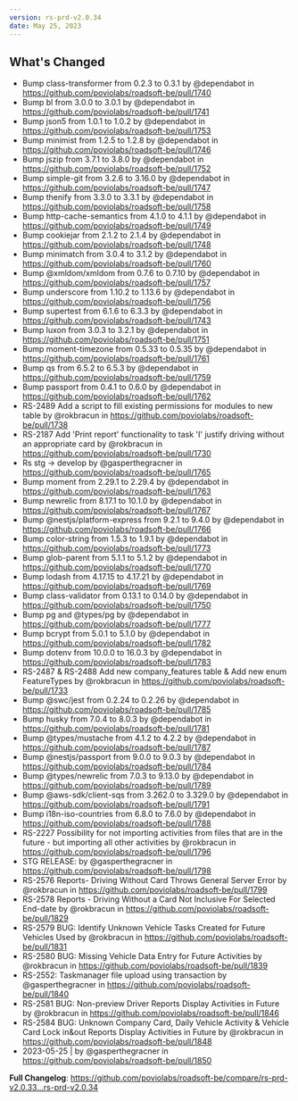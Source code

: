 ```yaml
---
version: rs-prd-v2.0.34
date: May 25, 2023
---
```


## What's Changed
* Bump class-transformer from 0.2.3 to 0.3.1 by @dependabot in https://github.com/poviolabs/roadsoft-be/pull/1740
* Bump bl from 3.0.0 to 3.0.1 by @dependabot in https://github.com/poviolabs/roadsoft-be/pull/1741
* Bump json5 from 1.0.1 to 1.0.2 by @dependabot in https://github.com/poviolabs/roadsoft-be/pull/1753
* Bump minimist from 1.2.5 to 1.2.8 by @dependabot in https://github.com/poviolabs/roadsoft-be/pull/1746
* Bump jszip from 3.7.1 to 3.8.0 by @dependabot in https://github.com/poviolabs/roadsoft-be/pull/1752
* Bump simple-git from 3.2.6 to 3.16.0 by @dependabot in https://github.com/poviolabs/roadsoft-be/pull/1747
* Bump thenify from 3.3.0 to 3.3.1 by @dependabot in https://github.com/poviolabs/roadsoft-be/pull/1758
* Bump http-cache-semantics from 4.1.0 to 4.1.1 by @dependabot in https://github.com/poviolabs/roadsoft-be/pull/1749
* Bump cookiejar from 2.1.2 to 2.1.4 by @dependabot in https://github.com/poviolabs/roadsoft-be/pull/1748
* Bump minimatch from 3.0.4 to 3.1.2 by @dependabot in https://github.com/poviolabs/roadsoft-be/pull/1760
* Bump @xmldom/xmldom from 0.7.6 to 0.7.10 by @dependabot in https://github.com/poviolabs/roadsoft-be/pull/1757
* Bump underscore from 1.10.2 to 1.13.6 by @dependabot in https://github.com/poviolabs/roadsoft-be/pull/1756
* Bump supertest from 6.1.6 to 6.3.3 by @dependabot in https://github.com/poviolabs/roadsoft-be/pull/1743
* Bump luxon from 3.0.3 to 3.2.1 by @dependabot in https://github.com/poviolabs/roadsoft-be/pull/1751
* Bump moment-timezone from 0.5.33 to 0.5.35 by @dependabot in https://github.com/poviolabs/roadsoft-be/pull/1761
* Bump qs from 6.5.2 to 6.5.3 by @dependabot in https://github.com/poviolabs/roadsoft-be/pull/1759
* Bump passport from 0.4.1 to 0.6.0 by @dependabot in https://github.com/poviolabs/roadsoft-be/pull/1762
* RS-2489 Add a script to fill existing permissions for modules to new table by @rokbracun in https://github.com/poviolabs/roadsoft-be/pull/1738
* RS-2187 Add 'Print report' functionality to task 'I' justify driving without an appropriate card by @rokbracun in https://github.com/poviolabs/roadsoft-be/pull/1730
* Rs stg -> develop by @gasperthegracner in https://github.com/poviolabs/roadsoft-be/pull/1765
* Bump moment from 2.29.1 to 2.29.4 by @dependabot in https://github.com/poviolabs/roadsoft-be/pull/1763
* Bump newrelic from 8.17.1 to 10.1.0 by @dependabot in https://github.com/poviolabs/roadsoft-be/pull/1767
* Bump @nestjs/platform-express from 9.2.1 to 9.4.0 by @dependabot in https://github.com/poviolabs/roadsoft-be/pull/1766
* Bump color-string from 1.5.3 to 1.9.1 by @dependabot in https://github.com/poviolabs/roadsoft-be/pull/1773
* Bump glob-parent from 5.1.1 to 5.1.2 by @dependabot in https://github.com/poviolabs/roadsoft-be/pull/1770
* Bump lodash from 4.17.15 to 4.17.21 by @dependabot in https://github.com/poviolabs/roadsoft-be/pull/1769
* Bump class-validator from 0.13.1 to 0.14.0 by @dependabot in https://github.com/poviolabs/roadsoft-be/pull/1750
* Bump pg and @types/pg by @dependabot in https://github.com/poviolabs/roadsoft-be/pull/1777
* Bump bcrypt from 5.0.1 to 5.1.0 by @dependabot in https://github.com/poviolabs/roadsoft-be/pull/1782
* Bump dotenv from 10.0.0 to 16.0.3 by @dependabot in https://github.com/poviolabs/roadsoft-be/pull/1783
* RS-2487 & RS-2488 Add new company_features table  & Add new enum FeatureTypes by @rokbracun in https://github.com/poviolabs/roadsoft-be/pull/1733
* Bump @swc/jest from 0.2.24 to 0.2.26 by @dependabot in https://github.com/poviolabs/roadsoft-be/pull/1785
* Bump husky from 7.0.4 to 8.0.3 by @dependabot in https://github.com/poviolabs/roadsoft-be/pull/1781
* Bump @types/mustache from 4.1.2 to 4.2.2 by @dependabot in https://github.com/poviolabs/roadsoft-be/pull/1787
* Bump @nestjs/passport from 9.0.0 to 9.0.3 by @dependabot in https://github.com/poviolabs/roadsoft-be/pull/1784
* Bump @types/newrelic from 7.0.3 to 9.13.0 by @dependabot in https://github.com/poviolabs/roadsoft-be/pull/1789
* Bump @aws-sdk/client-sqs from 3.262.0 to 3.329.0 by @dependabot in https://github.com/poviolabs/roadsoft-be/pull/1791
* Bump i18n-iso-countries from 6.8.0 to 7.6.0 by @dependabot in https://github.com/poviolabs/roadsoft-be/pull/1788
* RS-2227 Possibility for not importing activities from files that are in the future - but importing all other activities by @rokbracun in https://github.com/poviolabs/roadsoft-be/pull/1796
* STG RELEASE:  by @gasperthegracner in https://github.com/poviolabs/roadsoft-be/pull/1798
* RS-2576 Reports- Driving Without Card Throws General Server Error by @rokbracun in https://github.com/poviolabs/roadsoft-be/pull/1799
* RS-2578 Reports - Driving Without a Card Not Inclusive For Selected End-date by @rokbracun in https://github.com/poviolabs/roadsoft-be/pull/1829
* RS-2579 BUG: Identify Unknown Vehicle Tasks Created for Future Vehicles Used by @rokbracun in https://github.com/poviolabs/roadsoft-be/pull/1831
* RS-2580 BUG: Missing Vehicle Data Entry for Future Activities by @rokbracun in https://github.com/poviolabs/roadsoft-be/pull/1839
* RS-2552: Taskmanager file upload using transaction by @gasperthegracner in https://github.com/poviolabs/roadsoft-be/pull/1840
* RS-2581 BUG: Non-preview Driver Reports Display Activities in Future by @rokbracun in https://github.com/poviolabs/roadsoft-be/pull/1846
* RS-2584 BUG: Unknown Company Card, Daily Vehicle Activity & Vehicle Card Lock in&out Reports Display Activities in Future by @rokbracun in https://github.com/poviolabs/roadsoft-be/pull/1848
* 2023-05-25 | by @gasperthegracner in https://github.com/poviolabs/roadsoft-be/pull/1850


**Full Changelog**: https://github.com/poviolabs/roadsoft-be/compare/rs-prd-v2.0.33...rs-prd-v2.0.34